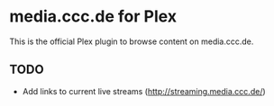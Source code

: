 media.ccc.de for Plex
=====================

This is the official Plex plugin to browse content on media.ccc.de.

TODO
----

- Add links to current live streams (http://streaming.media.ccc.de/)
